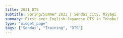 ```yaml
---
title: 2021 DTS
subtitle: Spring/Summer 2021 | Sendai City, Miyagi
summary: First ever English-Japanese DTS in Tohoku!
type: "widget_page"
tags: ["Sendai", "Training", "DTS"]
---
```

